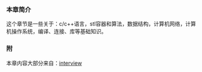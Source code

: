 ### 本章简介
这个章节是一些关于：c/c++语言，stl容器和算法，数据结构，计算机网络，计算机操作系统，编译、连接、库等基础知识。  

### 附  
本章内容大部分来自：[interview](https://gitee.com/huihut/interview)